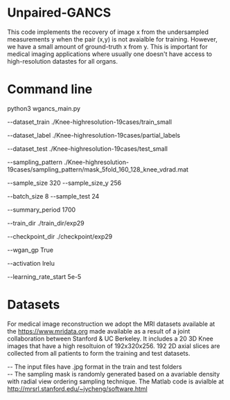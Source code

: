 # Unpaired-GANCS

This code implements the recovery of image x from the undersampled measurements y when the pair (x,y) is not avaialble for training. However, we have a small amount of ground-truth x from y. This is important for medical imaging applications where usually one doesn't have access to high-resolution datastes for all organs. 

# Command line

python3 wgancs_main.py 

--dataset_train ./Knee-highresolution-19cases/train_small 

--dataset_label ./Knee-highresolution-19cases/partial_labels

--dataset_test ./Knee-highresolution-19cases/test_small 

--sampling_pattern ./Knee-highresolution-19cases/sampling_pattern/mask_5fold_160_128_knee_vdrad.mat 

--sample_size 320 --sample_size_y 256 

--batch_size 8 --sample_test 24 

--summary_period 1700 

--train_dir ./train_dir/exp29 

--checkpoint_dir ./checkpoint/exp29 

--wgan_gp True 

--activation lrelu 

--learning_rate_start 5e-5

# Datasets

For medical image reconstruction we adopt the MRI datasets available at the https://www.mridata.org made available as a result of a joint collaboration between Stanford & UC Berkeley. It includes a 20 3D Knee images that have a high resoltuion of 192x320x256. 192 2D axial slices are collected from all patients to form the training and test datasets. 

-- The input files have .jpg format in the train and test folders               
-- The sampling mask is randomly generated based on a avariable density with radial view ordering sampling technique. The        Matlab code is avialble at http://mrsrl.stanford.edu/~jycheng/software.html
